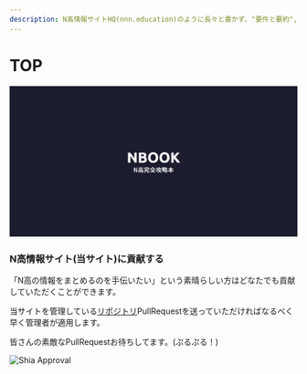 ```yaml
---
description: N高情報サイトHQ(nnn.education)のように長々と書かず、"要件と要約","一問一答"を行うものです。これを読めばN高マスターになれる予定です。
---
```


# TOP

![](.gitbook/assets/nnn.book.png)

### N高情報サイト(当サイト)に貢献する

「N高の情報をまとめるのを手伝いたい」という素晴らしい方はどなたでも貢献していただくことができます。

当サイトを管理している[リポジトリ](https://github.com/nnnhq/book/)PullRequestを送っていただければなるべく早く管理者が適用します。

皆さんの素敵なPullRequestお待ちしてます。(ぷるぷる！)

![Shia Approval](https://media.giphy.com/media/KdxDEzsGL97nf7ypGd/giphy.gif)

